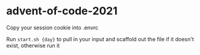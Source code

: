 # advent-of-code-2021

Copy your session cookie into .envrc

Run `start.sh {day}` to pull in your input and scaffold out the file if it doesn't exist, otherwise run it
